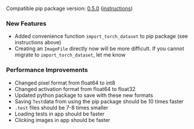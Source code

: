 <!--- https://github.com/mgroth0/deephy/releases -->

[//]: # (VERSION:1.15.0)


Compatible pip package
version: [0.5.0](https://pypi.org/project/deephy/0.4.0/) ([instructions](https://colab.research.google.com/drive/1PNiGD26uBsktq64fqPg76yoN-ruixavj))

[//]: # (### Python)

### New Features
- Added convenience function `import_torch_dataset` to pip package (see instructions above)
- Creating an `ImageFile` directly now will be more difficult. If you cannot migrate to `import_torch_dataset`, let me know

### Performance Improvements

- Changed pixel format from float64 to int8
- Changed activation format from float64 to float32
- Updated python package to save with these new formats
- Saving `Test`data from using the pip package should be 10 times faster
- `.test` files should be 7-8 times smaller
- Loading tests in app should be faster
- Clicking images in app should be faster



[//]: # (### Cosmetic Changes)

[//]: # (### Bug Fixes)


[//]: # (### Notes)

[//]: # (### Todo)

